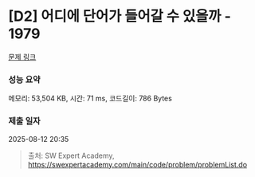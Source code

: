 # [D2] 어디에 단어가 들어갈 수 있을까 - 1979 

[문제 링크](https://swexpertacademy.com/main/code/problem/problemDetail.do?contestProbId=AV5PuPq6AaQDFAUq) 

### 성능 요약

메모리: 53,504 KB, 시간: 71 ms, 코드길이: 786 Bytes

### 제출 일자

2025-08-12 20:35



> 출처: SW Expert Academy, https://swexpertacademy.com/main/code/problem/problemList.do